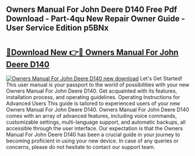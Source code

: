 ## Owners Manual For John Deere D140 Free Pdf Download - Part-4qu New Repair Owner Guide - User Service Edition p5BNx

# <h2><a href="http://bc95363.oget.top/?id=Owners+Manual+For+John+Deere+D140">🔗Download New 👉🔴 Owners Manual For John Deere D140</a></h2>

[![Owners Manual For John Deere D140 new download](https://i.imgur.com/5g1atiW.png)](http://bc95363.oget.top/?id=Owners+Manual+For+John+Deere+D140)
Let's Get Started! This user manual is your passport to the world of possibilities with your new Owners Manual For John Deere D140. Get acquainted with its features, installation process, and operating guidelines. Operating Instructions for Advanced Users This guide is tailored to experienced users of your new Owners Manual For John Deere D140. Owners Manual For John Deere D140 comes with an array of advanced features, including voice commands, customizable settings, multi-language support, and automatic backups, all accessible through the user interface. Our expectation is that the Owners Manual For John Deere D140 has been a crucial guide in your journey to becoming proficient in using your new device. In case of any queries or concerns, please do not hesitate to contact our support team.
